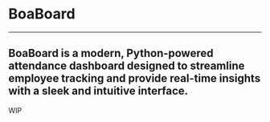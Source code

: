 # BoaBoard
---

BoaBoard is a modern, Python-powered attendance dashboard designed to streamline employee tracking and provide real-time insights with a sleek and intuitive interface.
---

WIP
